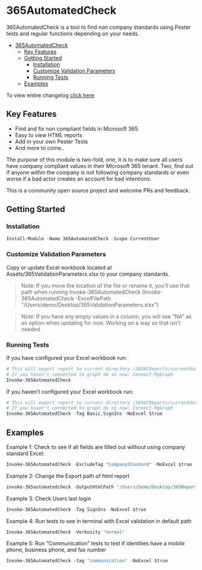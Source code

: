 # 365AutomatedCheck

365AutomatedCheck is a tool to find non company standards using Pester tests and regular functions depending on your needs.

- [365AutomatedCheck](#365automatedcheck)
  - [Key Features](#key-features)
  - [Getting Started](#getting-started)
    - [Installation](#installation)
    - [Customize Validation Parameters](#customize-validation-parameters)
    - [Running Tests](#running-tests)
  - [Examples](#examples)

To view entire changelog [click here](changelog.md)

## Key Features

- Find and fix non compliant fields in Microsoft 365
- Easy to view HTML reports
- Add in your own Pester Tests
- And more to come..

The purpose of this module is two-fold, one, it is to make sure all users have company compliant values in their Microsoft 365 tenant. Two, find out if anyone within the company is not following company standards or even worse if a bad actor creates an account for bad intentions.

This is a community open source project and welcome PRs and feedback.

## Getting Started

### Installation

```powershell
Install-Module -Name 365AutomatedCheck -Scope CurrentUser
```

### Customize Validation Parameters

Copy or update Excel workbook located at Assets/365ValidationParameters.xlsx to your company standards.

> Note: If you move the location of the file or rename it, you'll use that path when running Invoke-365AutomatedCheck (Invoke-365AutomatedCheck -ExcelFilePath "/Users/demo/Desktop/365ValidationParameters.xlsx")

> Note: If you have any empty values in a column, you will see "NA" as an option when updating for now. Working on a way so that isn't needed

### Running Tests

If you have configured your Excel workbook run:

```powershell
# This will export report to current directory /365ACReports/currentdate-currenttime
# If you haven't connected to graph do so now: Connect-MgGraph
Invoke-365AutomatedCheck
```

If you haven't configured your Excel workbook run:

```powershell
# This will export report to current directory /365ACReports/currentdate-currenttime
# If you haven't connected to graph do so now: Connect-MgGraph
Invoke-365AutomatedCheck -Tag Basic,SignIns -NoExcel $true
```

## Examples

Example 1: Check to see if all fields are filled out without using company standard Excel:

```powershell
Invoke-365AutomatedCheck -ExcludeTag "CompanyStandard" -NoExcel $true
```

Example 2: Change the Export path of html report

```powershell
invoke-365automatedcheck -OutputHtmlPath "/Users/Demo/Desktop/365Reports/testreport.html"
```

Example 3: Check Users last login

```powershell
Invoke-365AutomatedCheck -Tag SignIns -NoExcel $true
```

Example 4: Run tests to see in terminal with Excel validation in default path

```powershell
Invoke-365AutomatedCheck -Verbosity "normal"
```

Example 5: Run “Communication” tests to test if identities have a mobile phone, business phone, and fax number

```powershell
Invoke-365AutomatedCheck -tag "communication" -NoExcel $true
```
